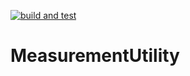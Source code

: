 [![build and test](https://github.com/VRLAB-HSKL/MeasurementUtility/actions/workflows/BuildAndTest.yml/badge.svg)](https://github.com/VRLAB-HSKL/MeasurementUtility/actions/workflows/BuildAndTest.yml)

# MeasurementUtility
